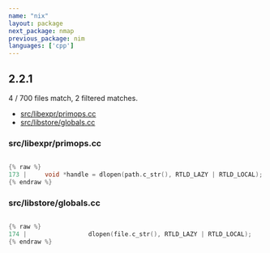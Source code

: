 ```yaml
---
name: "nix"
layout: package
next_package: nmap
previous_package: nim
languages: ['cpp']
---
```

## 2.2.1
4 / 700 files match, 2 filtered matches.

 - [src/libexpr/primops.cc](#srclibexprprimopscc)
 - [src/libstore/globals.cc](#srclibstoreglobalscc)

### src/libexpr/primops.cc

```cpp

{% raw %}
173 |     void *handle = dlopen(path.c_str(), RTLD_LAZY | RTLD_LOCAL);
{% endraw %}

```
### src/libstore/globals.cc

```cpp

{% raw %}
174 |                 dlopen(file.c_str(), RTLD_LAZY | RTLD_LOCAL);
{% endraw %}

```